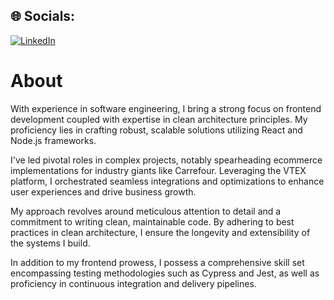 ## 🌐 Socials:
[![LinkedIn](https://img.shields.io/badge/LinkedIn-%230077B5.svg?logo=linkedin&logoColor=white)](https://linkedin.com/in/enzospagnolli) 

# About
With experience in software engineering, I bring a strong focus on frontend development coupled with expertise in clean architecture principles. My proficiency lies in crafting robust, scalable solutions utilizing React and Node.js frameworks.

I've led pivotal roles in complex projects, notably spearheading ecommerce implementations for industry giants like Carrefour. Leveraging the VTEX platform, I orchestrated seamless integrations and optimizations to enhance user experiences and drive business growth.

My approach revolves around meticulous attention to detail and a commitment to writing clean, maintainable code. By adhering to best practices in clean architecture, I ensure the longevity and extensibility of the systems I build.

In addition to my frontend prowess, I possess a comprehensive skill set encompassing testing methodologies such as Cypress and Jest, as well as proficiency in continuous integration and delivery pipelines.

